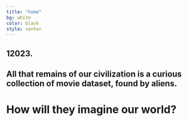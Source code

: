 ```yaml
---
title: "home"
bg: white
color: black
style: center
---
```


## 12023. 
## All that remains of our civilization is a curious collection of movie dataset, found by aliens. 
# How will they imagine our world?

<!-- to add a bicycle image -->
<!-- <span class="fa-stack subtlecircle" style="font-size:100px; background:rgba(255,166,0,0.1)">
  <i class="fa fa-circle fa-stack-2x text-white"></i>
  <i class="fa fa-bicycle fa-stack-1x text-orange"></i>
</span> -->


<!-- colored text -->
<!-- # single-page jekyll theme
{: .text-purple} -->

